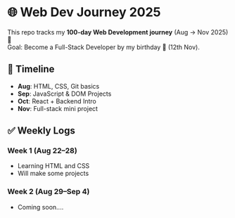 # 🌐 Web Dev Journey 2025

This repo tracks my **100-day Web Development journey** (Aug → Nov 2025) 🚀  
Goal: Become a Full-Stack Developer by my birthday 🎉 (12th Nov).

## 📅 Timeline
- **Aug**: HTML, CSS, Git basics
- **Sep**: JavaScript & DOM Projects
- **Oct**: React + Backend Intro
- **Nov**: Full-stack mini project

## ✅ Weekly Logs
### Week 1 (Aug 22–28)
- Learning HTML and CSS
- Will make some projects

### Week 2 (Aug 29–Sep 4)
- Coming soon....
